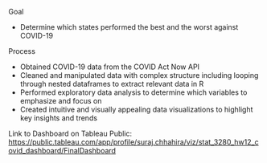 Goal 
- Determine which states performed the best and the worst against COVID-19

Process
- Obtained COVID-19 data from the COVID Act Now API
- Cleaned and manipulated data with complex structure including looping through nested dataframes to extract relevant data in R
- Performed exploratory data analysis to determine which variables to emphasize and focus on
- Created intuitive and visually appealing data visualizations to highlight key insights and trends

Link to Dashboard on Tableau Public: https://public.tableau.com/app/profile/suraj.chhahira/viz/stat_3280_hw12_covid_dashboard/FinalDashboard
